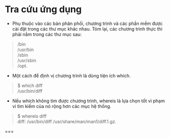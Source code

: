 # Tra cứu ứng dụng
- Phụ thuộc vào các bản phân phối, chương trình và các phần mềm được cài đặt trong các thư mục khác nhau. Tóm lại, các chương trình thực thi phải nằm trong các thư mục sau:  

> /bin  
/usr/bin  
/sbin  
/usr/sbin  
/opt.  

- Một cách để định vị chương trình là dùng tiện ích which.  

> $ which diff  
/usr/bin/diff

- Nếu which không tìm được chương trình, whereis là lựa chọn tốt vì phạm vi tìm kiếm của nó rộng hơn các mục hệ thống.  

> $ whereis diff  
diff: /usr/bin/diff /usr/share/man/man1/diff.1.gz.  

===
